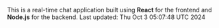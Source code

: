 This is a real-time chat application built using **React** for the frontend and **Node.js** for the backend.
Last updated: Thu Oct  3 05:07:48 UTC 2024

